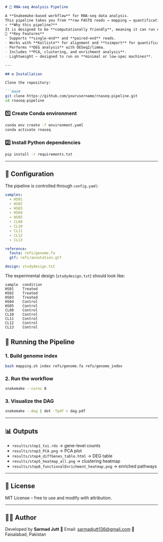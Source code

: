 
```markdown
# 🧬 RNA-seq Analysis Pipeline

A **Snakemake-based workflow** for RNA-seq data analysis.  
This pipeline takes you from **raw FASTQ reads → mapping → quantification → differential expression → functional enrichment**, all in one automated process.  
⚡ **Why this pipeline?**  
It is designed to be **computationally friendly**, meaning it can run efficiently on **minimal or low-spec systems** without requiring large HPC clusters. Perfect for lightweight setups or personal machines.
🚀 **Key Features**
- Supports **single-end** and **paired-end** reads.  
- Works with **Kallisto** for alignment and **tximport** for quantification.  
- Performs **DEG analysis** with DESeq2/limma.  
- Includes **PCA, clustering, and enrichment analysis**.  
- Lightweight – designed to run on **minimal or low-spec machines**.  

---

## ⚙️ Installation

Clone the repository:

```bash
git clone https://github.com/yourusername/rnaseq-pipeline.git
cd rnaseq-pipeline
````

### 1️⃣ Create Conda environment

```bash
conda env create -f environment.yaml
conda activate rnaseq
```

### 2️⃣ Install Python dependencies

```bash
pip install -r requirements.txt
```

---

## 📝 Configuration

The pipeline is controlled through `config.yaml`:

```yaml
samples:
  - HS01
  - HS02
  - HS03
  - HS04
  - HS05
  - CL08
  - CL10
  - CL11
  - CL12
  - CL13

reference:
  fasta: refs/genome.fa
  gtf: refs/annotation.gtf

design: studydesign.txt
```

The experimental design (`studydesign.txt`) should look like:

```text
sample	condition
HS01	Treated
HS02	Treated
HS03	Treated
HS04	Control
HS05	Control
CL08	Control
CL10	Control
CL11	Control
CL12	Control
CL13	Control
```

## 🚀 Running the Pipeline

### 1. **Build genome index**

```bash
bash mapping.sh index refs/genome.fa refs/genome_index
```

### 2. **Run the workflow**

```bash
snakemake --cores 8
```

### 3. **Visualize the DAG**

```bash
snakemake --dag | dot -Tpdf > dag.pdf
```

---

## 📊 Outputs

* `results/step1_txi.rds` → gene-level counts
* `results/step3_PCA.png` → PCA plot
* `results/step4_diffGenes_table.html` → DEG table
* `results/step5_heatmap_all.png` → clustering heatmap
* `results/step6_functionalEnrichment_heatmap.png` → enriched pathways

---

## 📜 License

MIT License – free to use and modify with attribution.

---

## 👨‍💻 Author

Developed by **Sarmad Jutt**
📧 Email: [sarmadjutt136@gmail.com](mailto:sarmadjutt136@gmail.com)
📍 Faisalabad, Pakistan

```
